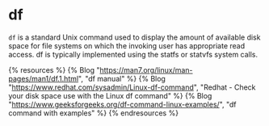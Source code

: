 # df

`df` is a standard Unix command used to display the amount of available disk space for file systems on which the invoking user has appropriate read access. df is typically implemented using the statfs or statvfs system calls.

{% resources %}
  {% Blog "https://man7.org/linux/man-pages/man1/df.1.html", "df manual" %}
  {% Blog "https://www.redhat.com/sysadmin/Linux-df-command", "Redhat - Check your disk space use with the Linux df command" %}
  {% Blog "https://www.geeksforgeeks.org/df-command-linux-examples/", "df command with examples" %}
{% endresources %}
